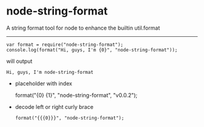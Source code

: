 # node-string-format
A string format tool for node to enhance the builtin util.format 

----------

    var format = require("node-string-format");
    console.log(format("Hi, guys, I'm {0}", "node-string-format"));
will output

    Hi, guys, I'm node-string-format

 - placeholder with index

    format("{0} {1}", "node-string-format", "v0.0.2");

 - decode left or right curly brace

       format("{{{0}}}", "node-string-format");

